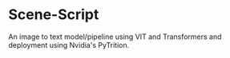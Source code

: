 # Scene-Script
An image to text model/pipeline using VIT and Transformers and deployment using Nvidia's PyTrition.
